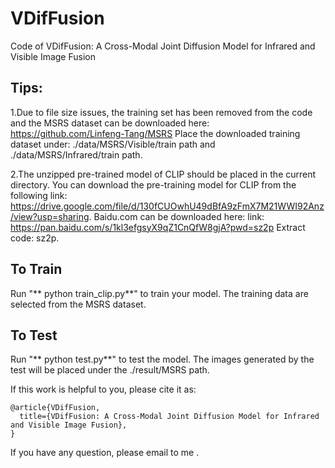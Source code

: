 # VDifFusion
Code of VDifFusion: A Cross-Modal Joint Diffusion Model for Infrared and Visible Image Fusion

## Tips:<br>
1.Due to file size issues, the training set has been removed from the code and the MSRS dataset can be downloaded here: https://github.com/Linfeng-Tang/MSRS
Place the downloaded training dataset under: ./data/MSRS/Visible/train path and ./data/MSRS/Infrared/train path.

2.The unzipped pre-trained model of CLIP should be placed in the current directory. You can download the pre-training model for CLIP from the following link: https://drive.google.com/file/d/130fCUOwhU49dBfA9zFmX7M21WWI92Anz/view?usp=sharing. Baidu.com can be downloaded here: link: https://pan.baidu.com/s/1kl3efgsyX9qZ1CnQfW8gjA?pwd=sz2p 
Extract code: sz2p.

## To Train
Run "** python train_clip.py**" to train your model.
The training data are selected from the MSRS dataset. 

## To Test
Run "** python test.py**" to test the model.
The images generated by the test will be placed under the ./result/MSRS path.

If this work is helpful to you, please cite it as:
```
@article{VDifFusion,
  title={VDifFusion: A Cross-Modal Joint Diffusion Model for Infrared and Visible Image Fusion},
}
```
If you have any question, please email to me .
